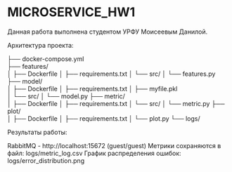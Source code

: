 # MICROSERVICE_HW1

Данная работа выполнена студентом УРФУ Моисеевым Данилой.

Архитектура проекта:


├── docker-compose.yml        
├── features/                 
│   ├── Dockerfile
│   ├── requirements.txt
│   └── src/
│       └── features.py
├── model/                    
│   ├── Dockerfile
│   ├── requirements.txt
│   ├── myfile.pkl          
│   └── src/
│       └── model.py
├── metric/                   
│   ├── Dockerfile
│   ├── requirements.txt
│   └── src/
│       └── metric.py
├── plot/                     
│   ├── Dockerfile
│   ├── requirements.txt
│   └── plot.py
└── logs/                    


Результаты работы:

RabbitMQ - http://localhost:15672 (guest/guest)
Метрики сохраняются в файл: logs/metric_log.csv
График распределения ошибок: logs/error_distribution.png
